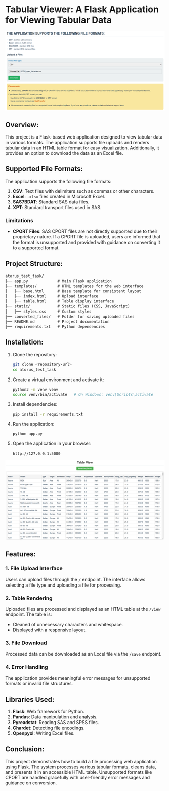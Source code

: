 # Tabular Viewer: A Flask Application for Viewing Tabular Data

![my_projects](images/1.png)

## Overview:
This project is a Flask-based web application designed to view tabular data in various formats. The application supports file uploads and renders tabular data in an HTML table format for easy visualization. Additionally, it provides an option to download the data as an Excel file.

## Supported File Formats:
The application supports the following file formats:

1. **CSV**: Text files with delimiters such as commas or other characters.
2. **Excel**: `.xlsx` files created in Microsoft Excel.
3. **SAS7BDAT**: Standard SAS data files.
4. **XPT**: Standard transport files used in SAS.

### Limitations
- **CPORT Files**: SAS CPORT files are not directly supported due to their proprietary nature. If a CPORT file is uploaded, users are informed that the format is unsupported and provided with guidance on converting it to a supported format.

## Project Structure:
```
atorus_test_task/
├── app.py             # Main Flask application
├── templates/         # HTML templates for the web interface
│   ├── base.html      # Base template for consistent layout
│   ├── index.html     # Upload interface
│   ├── table.html     # Table display interface
├── static/            # Static files (CSS, JavaScript)
│   ├── styles.css     # Custom styles
├── converted_files/   # Folder for saving uploaded files
├── README.md          # Project documentation
├── requirements.txt   # Python dependencies
```

## Installation:
1. Clone the repository:
   ```bash
   git clone <repository-url>
   cd atorus_test_task
   ```

2. Create a virtual environment and activate it:
   ```bash
   python3 -m venv venv
   source venv/bin/activate   # On Windows: venv\Scripts\activate
   ```

3. Install dependencies:
   ```bash
   pip install -r requirements.txt
   ```

4. Run the application:
   ```bash
   python app.py
   ```

5. Open the application in your browser:
   ```
   http://127.0.0.1:5000
   ```
   
![my_projects](images/2.png)

## Features:
### 1. File Upload Interface
Users can upload files through the `/` endpoint. The interface allows selecting a file type and uploading a file for processing.

### 2. Table Rendering
Uploaded files are processed and displayed as an HTML table at the `/view` endpoint. The table is:
- Cleaned of unnecessary characters and whitespace.
- Displayed with a responsive layout.

### 3. File Download
Processed data can be downloaded as an Excel file via the `/save` endpoint.

### 4. Error Handling
The application provides meaningful error messages for unsupported formats or invalid file structures.


## Libraries Used:
1. **Flask**: Web framework for Python.
2. **Pandas**: Data manipulation and analysis.
3. **Pyreadstat**: Reading SAS and SPSS files.
4. **Chardet**: Detecting file encodings.
5. **Openpyxl**: Writing Excel files.

## Conclusion:
This project demonstrates how to build a file processing web application using Flask. The system processes various tabular formats, cleans data, and presents it in an accessible HTML table. Unsupported formats like CPORT are handled gracefully with user-friendly error messages and guidance on conversion.

